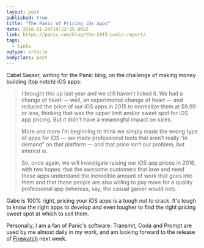 ```yaml
---
layout: post 
published: true
title: "The Panic of Pricing iOs apps" 
date: 2016-01-28T19:22:35.092Z 
link: https://panic.com/blog/the-2015-panic-report/ 
tags:
  - links
ogtype: article 
bodyclass: post 
---
```


Cabel Sasser, writing for the Panic blog, on the challenge of making money building (top notch) iOS apps:

> I brought this up last year and we still haven’t licked it. We had a change of heart — well, an experimental change of heart — and reduced the price of our iOS apps in 2015 to normalize them at $9.99 or less, thinking that was the upper limit and/or sweet spot for iOS app pricing. But it didn’t have a meaningful impact on sales.
> 
> More and more I’m beginning to think we simply made the wrong type of apps for iOS — we made professional tools that aren’t really “in demand” on that platform — and that price isn’t our problem, but interest is.
> 
> So, once again, we will investigate raising our iOS app prices in 2016, with two hopes: that the awesome customers that love and need these apps understand the incredible amount of work that goes into them and that these people are also willing to pay more for a quality professional app (whereas, say, the casual gamer would not).

Gabe is 100% right, pricing your iOS apps is a tough nut to crack. It's tough to know the right apps to develop and even tougher to find the right pricing sweet spot at which to sell them.

Personally, I am a fan of Panic's software: Transmit, Coda and Prompt are used by me almost daily in my work, and am looking forward to the release of [Firewatch](http://www.firewatchgame.com/) next week.
